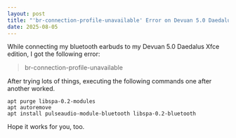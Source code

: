 ```yaml
---
layout: post
title: "'br-connection-profile-unavailable' Error on Devuan 5.0 Daedalus"
date: 2025-08-05
---
```


While connecting my bluetooth earbuds to my Devuan 5.0 Daedalus Xfce edition, I got the following error:

> br-connection-profile-unavailable

After trying lots of things, executing the following commands one after another worked.

```
apt purge libspa-0.2-modules
apt autoremove
apt install pulseaudio-module-bluetooth libspa-0.2-bluetooth
```  

Hope it works for you, too.